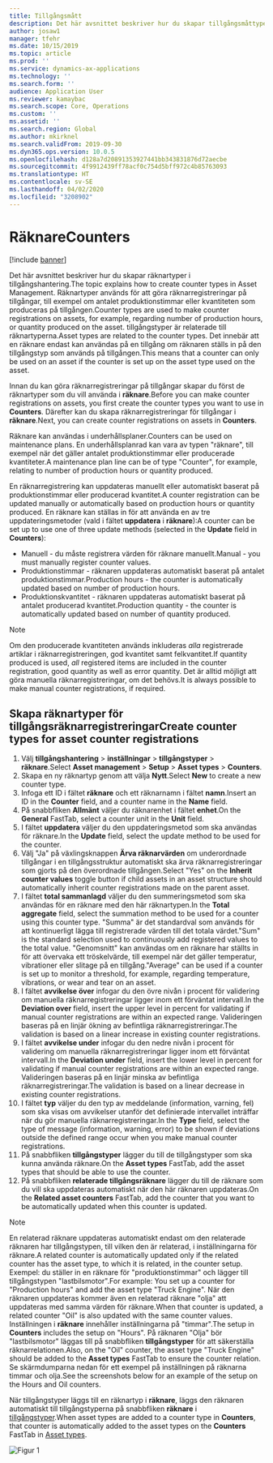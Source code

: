 ```yaml
---
title: Tillgångsmått
description: Det här avsnittet beskriver hur du skapar tillgångsmåttyper i tillgångshantering.
author: josaw1
manager: tfehr
ms.date: 10/15/2019
ms.topic: article
ms.prod: ''
ms.service: dynamics-ax-applications
ms.technology: ''
ms.search.form: ''
audience: Application User
ms.reviewer: kamaybac
ms.search.scope: Core, Operations
ms.custom: ''
ms.assetid: ''
ms.search.region: Global
ms.author: mkirknel
ms.search.validFrom: 2019-09-30
ms.dyn365.ops.version: 10.0.5
ms.openlocfilehash: d128a7d20891353927441bb343831876d72aecbe
ms.sourcegitcommit: 4f9912439ff78acf0c754d5bff972c4b85763093
ms.translationtype: HT
ms.contentlocale: sv-SE
ms.lasthandoff: 04/02/2020
ms.locfileid: "3208902"
---
```

# <a name="counters"></a><span data-ttu-id="d78be-103">Räknare</span><span class="sxs-lookup"><span data-stu-id="d78be-103">Counters</span></span>

[!include [banner](../../includes/banner.md)]

<span data-ttu-id="d78be-104">Det här avsnittet beskriver hur du skapar räknartyper i tillgångshantering.</span><span class="sxs-lookup"><span data-stu-id="d78be-104">The topic explains how to create counter types in Asset Management.</span></span> <span data-ttu-id="d78be-105">Räknartyper används för att göra räknarregistreringar på tillgångar, till exempel om antalet produktionstimmar eller kvantiteten som produceras på tillgången.</span><span class="sxs-lookup"><span data-stu-id="d78be-105">Counter types are used to make counter registrations on assets, for example, regarding number of production hours, or quantity produced on the asset.</span></span> <span data-ttu-id="d78be-106">tillgångstyper är relaterade till räknartyperna.</span><span class="sxs-lookup"><span data-stu-id="d78be-106">Asset types are related to the counter types.</span></span> <span data-ttu-id="d78be-107">Det innebär att en räknare endast kan användas på en tillgång om räknaren ställs in på den tillgångstyp som används på tillgången.</span><span class="sxs-lookup"><span data-stu-id="d78be-107">This means that a counter can only be used on an asset if the counter is set up on the asset type used on the asset.</span></span>

<span data-ttu-id="d78be-108">Innan du kan göra räknarregistreringar på tillgångar skapar du först de räknartyper som du vill använda i **räknare**.</span><span class="sxs-lookup"><span data-stu-id="d78be-108">Before you can make counter registrations on assets, you first create the counter types you want to use in **Counters**.</span></span> <span data-ttu-id="d78be-109">Därefter kan du skapa räknarregistreringar för tillgångar i **räknare**.</span><span class="sxs-lookup"><span data-stu-id="d78be-109">Next, you can create counter registrations on assets in **Counters**.</span></span> 

<span data-ttu-id="d78be-110">Räknare kan användas i underhållsplaner.</span><span class="sxs-lookup"><span data-stu-id="d78be-110">Counters can be used on maintenance plans.</span></span> <span data-ttu-id="d78be-111">En underhållsplanrad kan vara av typen "räknare", till exempel när det gäller antalet produktionstimmar eller producerade kvantiteter.</span><span class="sxs-lookup"><span data-stu-id="d78be-111">A maintenance plan line can be of type "Counter", for example, relating to number of production hours or quantity produced.</span></span> 

<span data-ttu-id="d78be-112">En räknarregistrering kan uppdateras manuellt eller automatiskt baserat på produktionstimmar eller producerad kvantitet.</span><span class="sxs-lookup"><span data-stu-id="d78be-112">A counter registration can be updated manually or automatically based on production hours or quantity produced.</span></span> <span data-ttu-id="d78be-113">En räknare kan ställas in för att använda en av tre uppdateringsmetoder (vald i fältet **uppdatera** i **räknare**):</span><span class="sxs-lookup"><span data-stu-id="d78be-113">A counter can be set up to use one of three update methods (selected in the **Update** field in **Counters**):</span></span>
  
- <span data-ttu-id="d78be-114">Manuell - du måste registrera värden för räknare manuellt.</span><span class="sxs-lookup"><span data-stu-id="d78be-114">Manual - you must manually register counter values.</span></span>  
- <span data-ttu-id="d78be-115">Produktionstimmar - räknaren uppdateras automatiskt baserat på antalet produktionstimmar.</span><span class="sxs-lookup"><span data-stu-id="d78be-115">Production hours - the counter is automatically updated based on number of production hours.</span></span>  
- <span data-ttu-id="d78be-116">Produktionskvantitet - räknaren uppdateras automatiskt baserat på antalet producerad kvantitet.</span><span class="sxs-lookup"><span data-stu-id="d78be-116">Production quantity - the counter is automatically updated based on number of quantity produced.</span></span>  

>[!NOTE]
><span data-ttu-id="d78be-117">Om den producerade kvantiteten används inkluderas *alla* registrerade artiklar i räknarregistreringen, god kvantitet samt felkvantitet.</span><span class="sxs-lookup"><span data-stu-id="d78be-117">If quantity produced is used, *all* registered items are included in the counter registration, good quantity as well as error quantity.</span></span> <span data-ttu-id="d78be-118">Det är alltid möjligt att göra manuella räknarregistreringar, om det behövs.</span><span class="sxs-lookup"><span data-stu-id="d78be-118">It is always possible to make manual counter registrations, if required.</span></span>

## <a name="create-counter-types-for-asset-counter-registrations"></a><span data-ttu-id="d78be-119">Skapa räknartyper för tillgångsräknarregistreringar</span><span class="sxs-lookup"><span data-stu-id="d78be-119">Create counter types for asset counter registrations</span></span>

1. <span data-ttu-id="d78be-120">Välj **tillgångshantering** > **inställningar** > **tillgångstyper** > **räknare**.</span><span class="sxs-lookup"><span data-stu-id="d78be-120">Select **Asset management** > **Setup** > **Asset types** > **Counters**.</span></span>
2. <span data-ttu-id="d78be-121">Skapa en ny räknartyp genom att välja **Nytt**.</span><span class="sxs-lookup"><span data-stu-id="d78be-121">Select **New** to create a new counter type.</span></span>
3. <span data-ttu-id="d78be-122">Infoga ett ID i fältet **räknare** och ett räknarnamn i fältet **namn**.</span><span class="sxs-lookup"><span data-stu-id="d78be-122">Insert an ID in the **Counter** field, and a counter name in the **Name** field.</span></span>
4. <span data-ttu-id="d78be-123">På snabbfliken **Allmänt** väljer du räknarenhet i fältet **enhet**.</span><span class="sxs-lookup"><span data-stu-id="d78be-123">On the **General** FastTab, select a counter unit in the **Unit** field.</span></span>
5. <span data-ttu-id="d78be-124">I fältet **uppdatera** väljer du den uppdateringsmetod som ska användas för räknare.</span><span class="sxs-lookup"><span data-stu-id="d78be-124">In the **Update** field, select the update method to be used for the counter.</span></span>
6. <span data-ttu-id="d78be-125">Välj "Ja" på växlingsknappen **Ärva räknarvärden** om underordnade tillgångar i en tillgångsstruktur automatiskt ska ärva räknarregistreringar som gjorts på den överordnade tillgången.</span><span class="sxs-lookup"><span data-stu-id="d78be-125">Select "Yes" on the **Inherit counter values** toggle button if child assets in an asset structure should automatically inherit counter registrations made on the parent asset.</span></span>
7. <span data-ttu-id="d78be-126">I fältet **total sammanlagd** väljer du den summeringsmetod som ska användas för en räknare med den här räknartypen.</span><span class="sxs-lookup"><span data-stu-id="d78be-126">In the **Total aggregate** field, select the summation method to be used for a counter using this counter type.</span></span> <span data-ttu-id="d78be-127">"Summa" är det standardval som används för att kontinuerligt lägga till registrerade värden till det totala värdet.</span><span class="sxs-lookup"><span data-stu-id="d78be-127">"Sum" is the standard selection used to continuously add registered values to the total value.</span></span> <span data-ttu-id="d78be-128">"Genomsnitt" kan användas om en räknare har ställts in för att övervaka ett tröskelvärde, till exempel när det gäller temperatur, vibrationer eller slitage på en tillgång.</span><span class="sxs-lookup"><span data-stu-id="d78be-128">"Average" can be used if a counter is set up to monitor a threshold, for example, regarding temperature, vibrations, or wear and tear on an asset.</span></span> 
8. <span data-ttu-id="d78be-129">I fältet **avvikelse över** infogar du den övre nivån i procent för validering om manuella räknarregistreringar ligger inom ett förväntat intervall.</span><span class="sxs-lookup"><span data-stu-id="d78be-129">In the **Deviation over** field, insert the upper level in percent for validating if manual counter registrations are within an expected range.</span></span> <span data-ttu-id="d78be-130">Valideringen baseras på en linjär ökning av befintliga räknarregistreringar.</span><span class="sxs-lookup"><span data-stu-id="d78be-130">The validation is based on a linear increase in existing counter registrations.</span></span>
9. <span data-ttu-id="d78be-131">I fältet **avvikelse under** infogar du den nedre nivån i procent för validering om manuella räknarregistreringar ligger inom ett förväntat intervall.</span><span class="sxs-lookup"><span data-stu-id="d78be-131">In the **Deviation under** field, insert the lower level in percent for validating if manual counter registrations are within an expected range.</span></span> <span data-ttu-id="d78be-132">Valideringen baseras på en linjär minska av befintliga räknarregistreringar.</span><span class="sxs-lookup"><span data-stu-id="d78be-132">The validation is based on a linear decrease in existing counter registrations.</span></span>
10. <span data-ttu-id="d78be-133">I fältet **typ** väljer du den typ av meddelande (information, varning, fel) som ska visas om avvikelser utanför det definierade intervallet inträffar när du gör manuella räknarregistreringar.</span><span class="sxs-lookup"><span data-stu-id="d78be-133">In the **Type** field, select the type of message (information, warning, error) to be shown if deviations outside the defined range occur when you make manual counter registrations.</span></span>
11. <span data-ttu-id="d78be-134">På snabbfliken **tillgångstyper** lägger du till de tillgångstyper som ska kunna använda räknare.</span><span class="sxs-lookup"><span data-stu-id="d78be-134">On the **Asset types** FastTab, add the asset types that should be able to use the counter.</span></span>
12. <span data-ttu-id="d78be-135">På snabbfliken **relaterade tillgångsräknare** lägger du till de räknare som du vill ska uppdateras automatiskt när den här räknaren uppdateras.</span><span class="sxs-lookup"><span data-stu-id="d78be-135">On the **Related asset counters** FastTab, add the counter that you want to be automatically updated when this counter is updated.</span></span>


>[!NOTE]
><span data-ttu-id="d78be-136">En relaterad räknare uppdateras automatiskt endast om den relaterade räknaren har tillgångstypen, till vilken den är relaterad, i inställningarna för räknare.</span><span class="sxs-lookup"><span data-stu-id="d78be-136">A related counter is automatically updated only if the related counter has the asset type, to which it is related, in the counter setup.</span></span> <span data-ttu-id="d78be-137">Exempel: du ställer in en räknare för "produktionstimmar" och lägger till tillgångstypen "lastbilsmotor".</span><span class="sxs-lookup"><span data-stu-id="d78be-137">For example: You set up a counter for "Production hours" and add the asset type "Truck Engine".</span></span> <span data-ttu-id="d78be-138">När den räknaren uppdateras kommer även en relaterad räknare "olja" att uppdateras med samma värden för räknare.</span><span class="sxs-lookup"><span data-stu-id="d78be-138">When that counter is updated, a related counter "Oil" is also updated with the same counter values.</span></span> <span data-ttu-id="d78be-139">Inställningen i **räknare** innehåller inställningarna på "timmar".</span><span class="sxs-lookup"><span data-stu-id="d78be-139">The setup in **Counters** includes the setup on "Hours".</span></span> <span data-ttu-id="d78be-140">På räknaren "Olja" bör "lastbilsmotor" läggas till på snabbfliken **tillgångstyper** för att säkerställa räknarrelationen.</span><span class="sxs-lookup"><span data-stu-id="d78be-140">Also, on the "Oil" counter, the asset type "Truck Engine" should be added to the **Asset types** FastTab to ensure the counter relation.</span></span> <span data-ttu-id="d78be-141">Se skärmdumparna nedan för ett exempel på inställningen på räknarna timmar och olja.</span><span class="sxs-lookup"><span data-stu-id="d78be-141">See the screenshots below for an example of the setup on the Hours and Oil counters.</span></span>

<span data-ttu-id="d78be-142">När tillgångstyper läggs till en räknartyp i **räknare**, läggs den räknaren automatiskt till tillgångstyperna på snabbfliken **räknare** i [tillgångstyper](../setup-for-objects/object-types.md).</span><span class="sxs-lookup"><span data-stu-id="d78be-142">When asset types are added to a counter type in **Counters**, that counter is automatically added to the asset types on the **Counters** FastTab in [Asset types](../setup-for-objects/object-types.md).</span></span>

![Figur 1](media/071-setup-for-objects.png)

